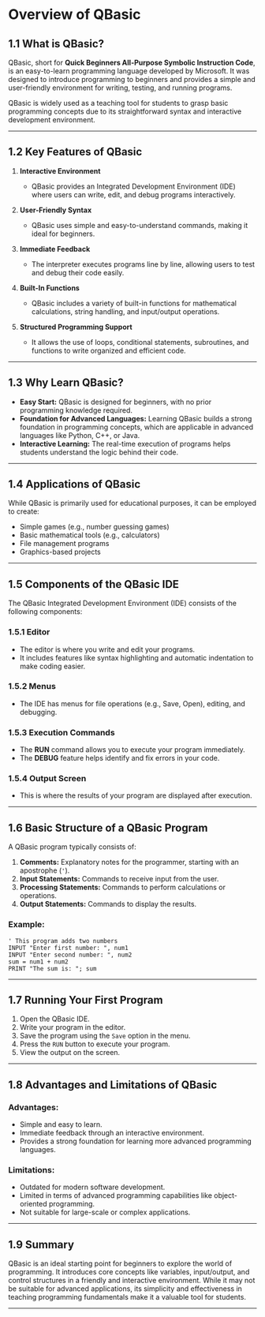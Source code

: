 # Overview of QBasic

## **1.1 What is QBasic?**
QBasic, short for **Quick Beginners All-Purpose Symbolic Instruction Code**, is an easy-to-learn programming language developed by Microsoft. It was designed to introduce programming to beginners and provides a simple and user-friendly environment for writing, testing, and running programs.

QBasic is widely used as a teaching tool for students to grasp basic programming concepts due to its straightforward syntax and interactive development environment.

---

## **1.2 Key Features of QBasic**
1. **Interactive Environment**  
   - QBasic provides an Integrated Development Environment (IDE) where users can write, edit, and debug programs interactively.
   
2. **User-Friendly Syntax**  
   - QBasic uses simple and easy-to-understand commands, making it ideal for beginners.

3. **Immediate Feedback**  
   - The interpreter executes programs line by line, allowing users to test and debug their code easily.

4. **Built-In Functions**  
   - QBasic includes a variety of built-in functions for mathematical calculations, string handling, and input/output operations.

5. **Structured Programming Support**  
   - It allows the use of loops, conditional statements, subroutines, and functions to write organized and efficient code.

---

## **1.3 Why Learn QBasic?**
- **Easy Start:** QBasic is designed for beginners, with no prior programming knowledge required.
- **Foundation for Advanced Languages:** Learning QBasic builds a strong foundation in programming concepts, which are applicable in advanced languages like Python, C++, or Java.
- **Interactive Learning:** The real-time execution of programs helps students understand the logic behind their code.

---

## **1.4 Applications of QBasic**
While QBasic is primarily used for educational purposes, it can be employed to create:
- Simple games (e.g., number guessing games)
- Basic mathematical tools (e.g., calculators)
- File management programs
- Graphics-based projects

---

## **1.5 Components of the QBasic IDE**
The QBasic Integrated Development Environment (IDE) consists of the following components:

### 1.5.1 **Editor**
- The editor is where you write and edit your programs.  
- It includes features like syntax highlighting and automatic indentation to make coding easier.

### 1.5.2 **Menus**
- The IDE has menus for file operations (e.g., Save, Open), editing, and debugging.

### 1.5.3 **Execution Commands**
- The **RUN** command allows you to execute your program immediately.  
- The **DEBUG** feature helps identify and fix errors in your code.

### 1.5.4 **Output Screen**
- This is where the results of your program are displayed after execution.

---

## **1.6 Basic Structure of a QBasic Program**
A QBasic program typically consists of:
1. **Comments:** Explanatory notes for the programmer, starting with an apostrophe (`'`).
2. **Input Statements:** Commands to receive input from the user.
3. **Processing Statements:** Commands to perform calculations or operations.
4. **Output Statements:** Commands to display the results.

### Example:
```basic
' This program adds two numbers
INPUT "Enter first number: ", num1
INPUT "Enter second number: ", num2
sum = num1 + num2
PRINT "The sum is: "; sum
```

---

## **1.7 Running Your First Program**
1. Open the QBasic IDE.
2. Write your program in the editor.
3. Save the program using the `Save` option in the menu.
4. Press the `RUN` button to execute your program.
5. View the output on the screen.

---

## **1.8 Advantages and Limitations of QBasic**

### **Advantages:**
- Simple and easy to learn.
- Immediate feedback through an interactive environment.
- Provides a strong foundation for learning more advanced programming languages.

### **Limitations:**
- Outdated for modern software development.
- Limited in terms of advanced programming capabilities like object-oriented programming.
- Not suitable for large-scale or complex applications.

---

## **1.9 Summary**
QBasic is an ideal starting point for beginners to explore the world of programming. It introduces core concepts like variables, input/output, and control structures in a friendly and interactive environment. While it may not be suitable for advanced applications, its simplicity and effectiveness in teaching programming fundamentals make it a valuable tool for students. 

---



